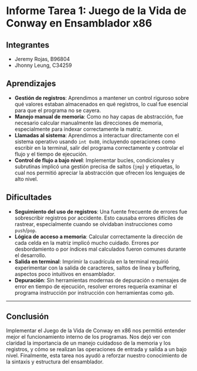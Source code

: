 # Informe Tarea 1: Juego de la Vida de Conway en Ensamblador x86

## Integrantes

- Jeremy Rojas, B96804
- Jhonny Leung, C34259

## Aprendizajes

- **Gestión de registros**: Aprendimos a mantener un control riguroso sobre qué valores estaban almacenados en qué registros, lo cual fue esencial para que el programa no se cayera.
- **Manejo manual de memoria**: Como no hay capas de abstracción, fue necesario calcular manualmente las direcciones de memoria, especialmente para indexar correctamente la matriz.
- **Llamadas al sistema**: Aprendimos a interactuar directamente con el sistema operativo usando `int 0x80`, incluyendo operaciones como escribir en la terminal, salir del programa correctamente y controlar el flujo y el tiempo de ejecución.
- **Control de flujo a bajo nivel**: Implementar bucles, condicionales y subrutinas implicó una gestión precisa de saltos (`jmp`) y etiquetas, lo cual nos permitió apreciar la abstracción que ofrecen los lenguajes de alto nivel.

## Dificultades

- **Seguimiento del uso de registros**: Una fuente frecuente de errores fue sobrescribir registros por accidente. Esto causaba errores difíciles de rastrear, especialmente cuando se olvidaban instrucciones como `push`/`pop`.
- **Lógica de acceso a memoria**: Calcular correctamente la dirección de cada celda en la matriz implicó mucho cuidado. Errores por desbordamiento o por índices mal calculados fueron comunes durante el desarrollo.
- **Salida en terminal**: Imprimir la cuadrícula en la terminal requirió experimentar con la salida de caracteres, saltos de línea y buffering, aspectos poco intuitivos en ensamblador.
- **Depuración**: Sin herramientas modernas de depuración o mensajes de error en tiempo de ejecución, resolver errores requería examinar el programa instrucción por instrucción con herramientas como `gdb`.

---

## Conclusión

Implementar el Juego de la Vida de Conway en x86 nos permitió entender mejor el funcionamiento interno de los programas. Nos dejó ver con claridad la importancia de un manejo cuidadoso de la memoria y los registros, y cómo se realizan las operaciones de entrada y salida a un bajo nivel. Finalmente, esta tarea nos ayudó a reforzar nuestro conocimiento de la sintaxis y estructura del ensamblador.
